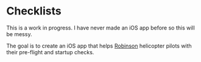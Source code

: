 # Checklists

This is a work in progress. I have never made an iOS app before so this will be 
messy.

The goal is to create an iOS app that helps [Robinson](https://robinsonheli.com/) 
helicopter pilots with their pre-flight and startup checks.
